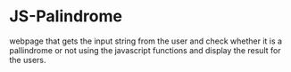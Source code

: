 # JS-Palindrome
webpage that gets the input string from the user and check whether it is a pallindrome or not using the javascript functions and display the result for the users.
